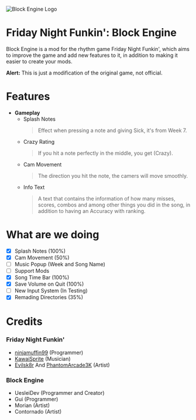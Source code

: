 ![Block Engine Logo](https://media.discordapp.net/attachments/820142497048166410/968684881192288286/Block_Engine_Logo.png)
# Friday Night Funkin': Block Engine
Block Engine is a mod for the rhythm game Friday Night Funkin', which aims to improve the game and add new features to it, in addition to making it easier to create your mods.

**Alert:** This is just a modification of the original game, not official.
# Features
- **Gameplay**
   - Splash Notes
     > Effect when pressing a note and giving Sick, it's from Week 7.
   - Crazy Rating
     > If you hit a note perfectly in the middle, you get (Crazy).
   - Cam Movement
     > The direction you hit the note, the camers will move smoothly.
   - Info Text
     > A text that contains the information of how many misses, scores, combos and among other things you did in the song, in addition to having an Accuracy with ranking.
# What are we doing
- [x] Splash Notes (100%)
- [x] Cam Movement (50%)
- [ ] Music Popup (Week and Song Name)
- [ ] Support Mods
- [x] Song Time Bar (100%)
- [x] Save Volume on Quit (100%)
- [ ] New Input System (In Testing)
- [x] Remading Directories (35%)

# Credits
### Friday Night Funkin'
* [ninjamuffin99](https://twitter.com/ninja_muffin99) (Programmer)
* [KawaiSprite](https://twitter.com/kawaisprite) (Musician)
* [Evilsk8r](https://twitter.com/evilsk8r) And [PhantomArcade3K](https://twitter.com/phantomarcade3k) (Artist)
### Block Engine
* UesleiDev (Programmer and Creator)
* Gui (Programmer)
* Morian (Artist)
* Contornado (Artist)
